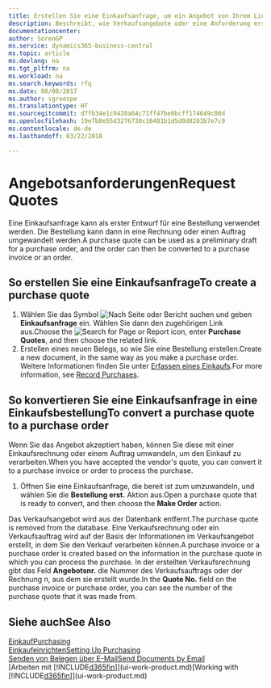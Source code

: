 ```yaml
---
title: Erstellen Sie eine Einkaufsanfrage, um ein Angebot von Ihrem Lieferanten anzufordern | Microsoft Docs
description: Beschreibt, wie Verkaufsangebote oder eine Anforderung erstellt wird, um Ihr Angebot zu erfassen, um unter bestimmten Bedingungen einem Kunden zu verkaufen.
documentationcenter: 
author: SorenGP
ms.service: dynamics365-business-central
ms.topic: article
ms.devlang: na
ms.tgt_pltfrm: na
ms.workload: na
ms.search.keywords: rfq
ms.date: 08/08/2017
ms.author: sgroespe
ms.translationtype: HT
ms.sourcegitcommit: d7fb34e1c9428a64c71ff47be8bcff174649c00d
ms.openlocfilehash: 19e7b8e55d3276730c16401b1d5d0d8203b7e7c9
ms.contentlocale: de-de
ms.lasthandoff: 03/22/2018

---
```

# <a name="request-quotes"></a><span data-ttu-id="c8cea-103">Angebotsanforderungen</span><span class="sxs-lookup"><span data-stu-id="c8cea-103">Request Quotes</span></span>
<span data-ttu-id="c8cea-104">Eine Einkaufsanfrage kann als erster Entwurf für eine Bestellung verwendet werden. Die Bestellung kann dann in eine Rechnung oder einen Auftrag umgewandelt werden.</span><span class="sxs-lookup"><span data-stu-id="c8cea-104">A purchase quote can be used as a preliminary draft for a purchase order, and the order can then be converted to a purchase invoice or an order.</span></span>


## <a name="to-create-a-purchase-quote"></a><span data-ttu-id="c8cea-105">So erstellen Sie eine Einkaufsanfrage</span><span class="sxs-lookup"><span data-stu-id="c8cea-105">To create a purchase quote</span></span>
1. <span data-ttu-id="c8cea-106">Wählen Sie das Symbol ![Nach Seite oder Bericht suchen](media/ui-search/search_small.png "Nach Seite oder Bericht suchen") und geben **Einkaufsanfrage** ein. Wählen Sie dann den zugehörigen Link aus.</span><span class="sxs-lookup"><span data-stu-id="c8cea-106">Choose the ![Search for Page or Report](media/ui-search/search_small.png "Search for Page or Report icon") icon, enter **Purchase Quotes**, and then choose the related link.</span></span>
2. <span data-ttu-id="c8cea-107">Erstellen eines neuen Belegs, so wie Sie eine Bestellung erstellen.</span><span class="sxs-lookup"><span data-stu-id="c8cea-107">Create a new document, in the same way as you make a purchase order.</span></span> <span data-ttu-id="c8cea-108">Weitere Informationen finden Sie unter [Erfassen eines Einkaufs](purchasing-how-record-purchases.md).</span><span class="sxs-lookup"><span data-stu-id="c8cea-108">For more information, see [Record Purchases](purchasing-how-record-purchases.md).</span></span>

## <a name="to-convert-a-purchase-quote-to-a-purchase-order"></a><span data-ttu-id="c8cea-109">So konvertieren Sie eine Einkaufsanfrage in eine Einkaufsbestellung</span><span class="sxs-lookup"><span data-stu-id="c8cea-109">To convert a purchase quote to a purchase order</span></span>
<span data-ttu-id="c8cea-110">Wenn Sie das Angebot akzeptiert haben, können Sie diese mit einer Einkaufsrechnung oder einem Auftrag umwandeln, um den Einkauf zu verarbeiten.</span><span class="sxs-lookup"><span data-stu-id="c8cea-110">When you have accepted the vendor's quote, you can convert it to a purchase invoice or order to process the purchase.</span></span>

1. <span data-ttu-id="c8cea-111">Öffnen Sie eine Einkaufsanfrage, die bereit ist zum umzuwandeln, und wählen Sie die **Bestellung erst.** Aktion aus.</span><span class="sxs-lookup"><span data-stu-id="c8cea-111">Open a purchase quote that is ready to convert, and then choose the **Make Order** action.</span></span>

<span data-ttu-id="c8cea-112">Das Verkaufsangebot wird aus der Datenbank entfernt.</span><span class="sxs-lookup"><span data-stu-id="c8cea-112">The purchase quote is removed from the database.</span></span> <span data-ttu-id="c8cea-113">Eine Verkaufsrechnung oder ein Verkaufsauftrag wird auf der Basis der Informationen im Verkaufsangebot erstellt, in dem Sie den Verkauf verarbeiten können.</span><span class="sxs-lookup"><span data-stu-id="c8cea-113">A purchase invoice or a purchase order is created based on the information in the purchase quote in which you can process the purchase.</span></span> <span data-ttu-id="c8cea-114">In der erstellten Verkaufsrechnung gibt das Feld **Angebotsnr.** die Nummer des Verkaufsauftrags oder der Rechnung  n, aus dem sie erstellt wurde.</span><span class="sxs-lookup"><span data-stu-id="c8cea-114">In the **Quote No.** field on the purchase invoice or purchase order, you can see the number of the purchase quote that it was made from.</span></span>

## <a name="see-also"></a><span data-ttu-id="c8cea-115">Siehe auch</span><span class="sxs-lookup"><span data-stu-id="c8cea-115">See Also</span></span>
[<span data-ttu-id="c8cea-116">Einkauf</span><span class="sxs-lookup"><span data-stu-id="c8cea-116">Purchasing</span></span>](purchasing-manage-purchasing.md)  
[<span data-ttu-id="c8cea-117">Einkaufeinrichten</span><span class="sxs-lookup"><span data-stu-id="c8cea-117">Setting Up Purchasing</span></span>](purchasing-setup-purchasing.md)  
[<span data-ttu-id="c8cea-118">Senden von Belegen über E-Mail</span><span class="sxs-lookup"><span data-stu-id="c8cea-118">Send Documents by Email</span></span>](ui-how-send-documents-email.md)  
<span data-ttu-id="c8cea-119">[Arbeiten mit [!INCLUDE[d365fin](includes/d365fin_md.md)]](ui-work-product.md)</span><span class="sxs-lookup"><span data-stu-id="c8cea-119">[Working with [!INCLUDE[d365fin](includes/d365fin_md.md)]](ui-work-product.md)</span></span>

